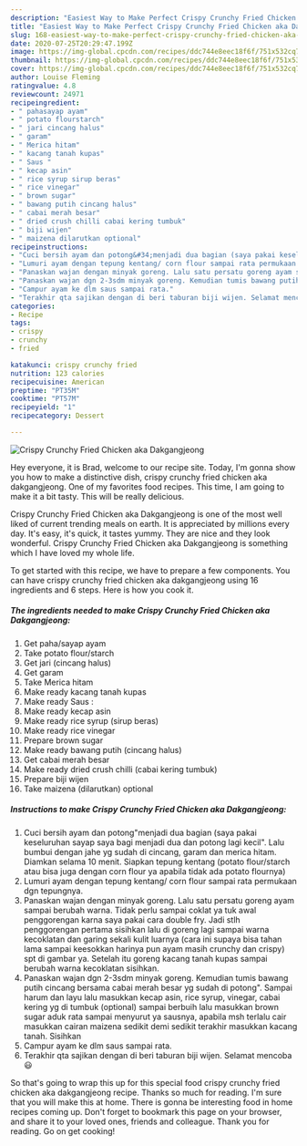 ```yaml
---
description: "Easiest Way to Make Perfect Crispy Crunchy Fried Chicken aka Dakgangjeong"
title: "Easiest Way to Make Perfect Crispy Crunchy Fried Chicken aka Dakgangjeong"
slug: 168-easiest-way-to-make-perfect-crispy-crunchy-fried-chicken-aka-dakgangjeong
date: 2020-07-25T20:29:47.199Z
image: https://img-global.cpcdn.com/recipes/ddc744e8eec18f6f/751x532cq70/crispy-crunchy-fried-chicken-aka-dakgangjeong-foto-resep-utama.jpg
thumbnail: https://img-global.cpcdn.com/recipes/ddc744e8eec18f6f/751x532cq70/crispy-crunchy-fried-chicken-aka-dakgangjeong-foto-resep-utama.jpg
cover: https://img-global.cpcdn.com/recipes/ddc744e8eec18f6f/751x532cq70/crispy-crunchy-fried-chicken-aka-dakgangjeong-foto-resep-utama.jpg
author: Louise Fleming
ratingvalue: 4.8
reviewcount: 24971
recipeingredient:
- " pahasayap ayam"
- " potato flourstarch"
- " jari cincang halus"
- " garam"
- " Merica hitam"
- " kacang tanah kupas"
- " Saus "
- " kecap asin"
- " rice syrup sirup beras"
- " rice vinegar"
- " brown sugar"
- " bawang putih cincang halus"
- " cabai merah besar"
- " dried crush chilli cabai kering tumbuk"
- " biji wijen"
- " maizena dilarutkan optional"
recipeinstructions:
- "Cuci bersih ayam dan potong&#34;menjadi dua bagian (saya pakai keseluruhan sayap saya bagi menjadi dua dan potong lagi kecil&#34;. Lalu bumbui dengan jahe yg sudah di cincang, garam dan merica hitam. Diamkan selama 10 menit. Siapkan tepung kentang (potato flour/starch atau bisa juga dengan corn flour ya apabila tidak ada potato flournya)"
- "Lumuri ayam dengan tepung kentang/ corn flour sampai rata permukaan dgn tepungnya."
- "Panaskan wajan dengan minyak goreng. Lalu satu persatu goreng ayam sampai berubah warna. Tidak perlu sampai coklat ya tuk awal penggorengan karna saya pakai cara double fry. Jadi stlh penggorengan pertama sisihkan lalu di goreng lagi sampai warna kecoklatan dan garing sekali kulit luarnya (cara ini supaya bisa tahan lama sampai keesokkan harinya pun ayam masih crunchy dan crispy) spt di gambar ya. Setelah itu goreng kacang tanah kupas sampai berubah warna kecoklatan sisihkan."
- "Panaskan wajan dgn 2-3sdm minyak goreng. Kemudian tumis bawang putih cincang bersama cabai merah besar yg sudah di potong&#34;. Sampai harum dan layu lalu masukkan kecap asin, rice syrup, vinegar, cabai kering yg di tumbuk (optional) sampai berbuih lalu masukkan brown sugar aduk rata sampai menyurut ya sausnya, apabila msh terlalu cair masukkan cairan maizena sedikit demi sedikit terakhir masukkan kacang tanah. Sisihkan"
- "Campur ayam ke dlm saus sampai rata."
- "Terakhir qta sajikan dengan di beri taburan biji wijen. Selamat mencoba 😃"
categories:
- Recipe
tags:
- crispy
- crunchy
- fried

katakunci: crispy crunchy fried 
nutrition: 123 calories
recipecuisine: American
preptime: "PT35M"
cooktime: "PT57M"
recipeyield: "1"
recipecategory: Dessert

---
```



![Crispy Crunchy Fried Chicken aka Dakgangjeong](https://img-global.cpcdn.com/recipes/ddc744e8eec18f6f/751x532cq70/crispy-crunchy-fried-chicken-aka-dakgangjeong-foto-resep-utama.jpg)

Hey everyone, it is Brad, welcome to our recipe site. Today, I'm gonna show you how to make a distinctive dish, crispy crunchy fried chicken aka dakgangjeong. One of my favorites food recipes. This time, I am going to make it a bit tasty. This will be really delicious.

Crispy Crunchy Fried Chicken aka Dakgangjeong is one of the most well liked of current trending meals on earth. It is appreciated by millions every day. It's easy, it's quick, it tastes yummy. They are nice and they look wonderful. Crispy Crunchy Fried Chicken aka Dakgangjeong is something which I have loved my whole life.




To get started with this recipe, we have to prepare a few components. You can have crispy crunchy fried chicken aka dakgangjeong using 16 ingredients and 6 steps. Here is how you cook it.

<!--inarticleads1-->

##### The ingredients needed to make Crispy Crunchy Fried Chicken aka Dakgangjeong:

1. Get  paha/sayap ayam
1. Take  potato flour/starch
1. Get  jari (cincang halus)
1. Get  garam
1. Take  Merica hitam
1. Make ready  kacang tanah kupas
1. Make ready  Saus :
1. Make ready  kecap asin
1. Make ready  rice syrup (sirup beras)
1. Make ready  rice vinegar
1. Prepare  brown sugar
1. Make ready  bawang putih (cincang halus)
1. Get  cabai merah besar
1. Make ready  dried crush chilli (cabai kering tumbuk)
1. Prepare  biji wijen
1. Take  maizena (dilarutkan) optional




<!--inarticleads2-->

##### Instructions to make Crispy Crunchy Fried Chicken aka Dakgangjeong:

1. Cuci bersih ayam dan potong&#34;menjadi dua bagian (saya pakai keseluruhan sayap saya bagi menjadi dua dan potong lagi kecil&#34;. Lalu bumbui dengan jahe yg sudah di cincang, garam dan merica hitam. Diamkan selama 10 menit. Siapkan tepung kentang (potato flour/starch atau bisa juga dengan corn flour ya apabila tidak ada potato flournya)
1. Lumuri ayam dengan tepung kentang/ corn flour sampai rata permukaan dgn tepungnya.
1. Panaskan wajan dengan minyak goreng. Lalu satu persatu goreng ayam sampai berubah warna. Tidak perlu sampai coklat ya tuk awal penggorengan karna saya pakai cara double fry. Jadi stlh penggorengan pertama sisihkan lalu di goreng lagi sampai warna kecoklatan dan garing sekali kulit luarnya (cara ini supaya bisa tahan lama sampai keesokkan harinya pun ayam masih crunchy dan crispy) spt di gambar ya. Setelah itu goreng kacang tanah kupas sampai berubah warna kecoklatan sisihkan.
1. Panaskan wajan dgn 2-3sdm minyak goreng. Kemudian tumis bawang putih cincang bersama cabai merah besar yg sudah di potong&#34;. Sampai harum dan layu lalu masukkan kecap asin, rice syrup, vinegar, cabai kering yg di tumbuk (optional) sampai berbuih lalu masukkan brown sugar aduk rata sampai menyurut ya sausnya, apabila msh terlalu cair masukkan cairan maizena sedikit demi sedikit terakhir masukkan kacang tanah. Sisihkan
1. Campur ayam ke dlm saus sampai rata.
1. Terakhir qta sajikan dengan di beri taburan biji wijen. Selamat mencoba 😃




So that's going to wrap this up for this special food crispy crunchy fried chicken aka dakgangjeong recipe. Thanks so much for reading. I'm sure that you will make this at home. There is gonna be interesting food in home recipes coming up. Don't forget to bookmark this page on your browser, and share it to your loved ones, friends and colleague. Thank you for reading. Go on get cooking!
